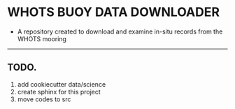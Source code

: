 # WHOTS BUOY DATA DOWNLOADER

* A repository created to download and examine in-situ records from the 
WHOTS mooring

------------------------------------------------------

## TODO. 
1. add cookiecutter data/science
2. create sphinx for this project
3. move codes to src
